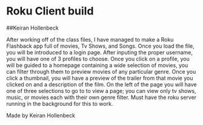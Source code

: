 # Roku Client build

##Keiran Hollenbeck

After working off of the class files, I have managed to make a Roku Flashback app full of movies, Tv Shows, and Songs. Once you load the file, you will be introduced to a login page. After inputing the proper username, you will have one of 3 profiles to choose.
Once you click on a profile, you will be guided to a homepage containing a wide selection of movies, you can filter through them to preview movies of any particular genre. Once you click a thumbnail, you will have a preview of the trailer from that movie you clicked on and a description of the film.
On the left of the page you will have one of three selections to go to to view a page; you can view only tv shows, music, or movies each with their own genre filter. Must have the roku server running in the background for this to work.

Made by Keiran Hollenbeck
